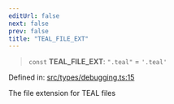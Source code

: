 ```yaml
---
editUrl: false
next: false
prev: false
title: "TEAL_FILE_EXT"
---
```


> `const` **TEAL\_FILE\_EXT**: `".teal"` = `'.teal'`

Defined in: [src/types/debugging.ts:15](https://github.com/algorandfoundation/algokit-utils-ts/blob/45957336d0cbf88c980c0a3343335a5e5e142c93/src/types/debugging.ts#L15)

The file extension for TEAL files

